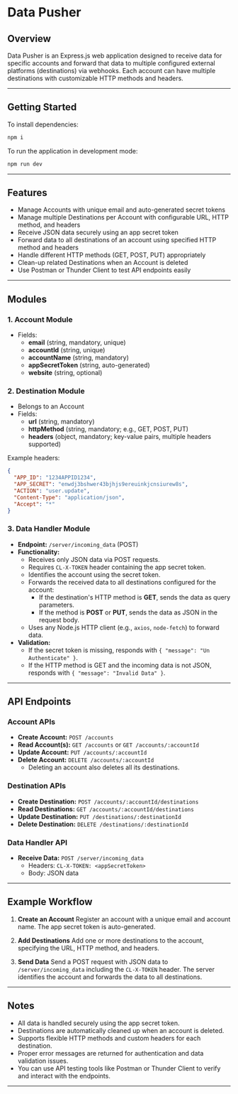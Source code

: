 # Data Pusher

## Overview

Data Pusher is an Express.js web application designed to receive data for specific accounts and forward that data to multiple configured external platforms (destinations) via webhooks. Each account can have multiple destinations with customizable HTTP methods and headers.

---

## Getting Started

To install dependencies:

```bash
npm i
```

To run the application in development mode:

```bash
npm run dev
```

---

## Features

- Manage Accounts with unique email and auto-generated secret tokens
- Manage multiple Destinations per Account with configurable URL, HTTP method, and headers
- Receive JSON data securely using an app secret token
- Forward data to all destinations of an account using specified HTTP method and headers
- Handle different HTTP methods (GET, POST, PUT) appropriately
- Clean-up related Destinations when an Account is deleted
- Use Postman or Thunder Client to test API endpoints easily

---

## Modules

### 1. Account Module

- Fields:
  - **email** (string, mandatory, unique)
  - **accountId** (string, unique)
  - **accountName** (string, mandatory)
  - **appSecretToken** (string, auto-generated)
  - **website** (string, optional)

### 2. Destination Module

- Belongs to an Account
- Fields:
  - **url** (string, mandatory)
  - **httpMethod** (string, mandatory; e.g., GET, POST, PUT)
  - **headers** (object, mandatory; key-value pairs, multiple headers supported)

Example headers:

```json
{
  "APP_ID": "1234APPID1234",
  "APP_SECRET": "enwdj3bshwer43bjhjs9ereuinkjcnsiurew8s",
  "ACTION": "user.update",
  "Content-Type": "application/json",
  "Accept": "*"
}
```

### 3. Data Handler Module

- **Endpoint:** `/server/incoming_data` (POST)
- **Functionality:**
  - Receives only JSON data via POST requests.
  - Requires `CL-X-TOKEN` header containing the app secret token.
  - Identifies the account using the secret token.
  - Forwards the received data to all destinations configured for the account:
    - If the destination's HTTP method is **GET**, sends the data as query parameters.
    - If the method is **POST** or **PUT**, sends the data as JSON in the request body.
  - Uses any Node.js HTTP client (e.g., `axios`, `node-fetch`) to forward data.
- **Validation:**
  - If the secret token is missing, responds with `{ "message": "Un Authenticate" }`.
  - If the HTTP method is GET and the incoming data is not JSON, responds with `{ "message": "Invalid Data" }`.

---

## API Endpoints

### Account APIs

- **Create Account:** `POST /accounts`
- **Read Account(s):** `GET /accounts` or `GET /accounts/:accountId`
- **Update Account:** `PUT /accounts/:accountId`
- **Delete Account:** `DELETE /accounts/:accountId`
  - Deleting an account also deletes all its destinations.

### Destination APIs

- **Create Destination:** `POST /accounts/:accountId/destinations`
- **Read Destinations:** `GET /accounts/:accountId/destinations`
- **Update Destination:** `PUT /destinations/:destinationId`
- **Delete Destination:** `DELETE /destinations/:destinationId`

### Data Handler API

- **Receive Data:** `POST /server/incoming_data`
  - Headers: `CL-X-TOKEN: <appSecretToken>`
  - Body: JSON data

---

## Example Workflow

1. **Create an Account**
   Register an account with a unique email and account name. The app secret token is auto-generated.

2. **Add Destinations**
   Add one or more destinations to the account, specifying the URL, HTTP method, and headers.

3. **Send Data**
   Send a POST request with JSON data to `/server/incoming_data` including the `CL-X-TOKEN` header. The server identifies the account and forwards the data to all destinations.

---

## Notes

- All data is handled securely using the app secret token.
- Destinations are automatically cleaned up when an account is deleted.
- Supports flexible HTTP methods and custom headers for each destination.
- Proper error messages are returned for authentication and data validation issues.
- You can use API testing tools like Postman or Thunder Client to verify and interact with the endpoints.

---
